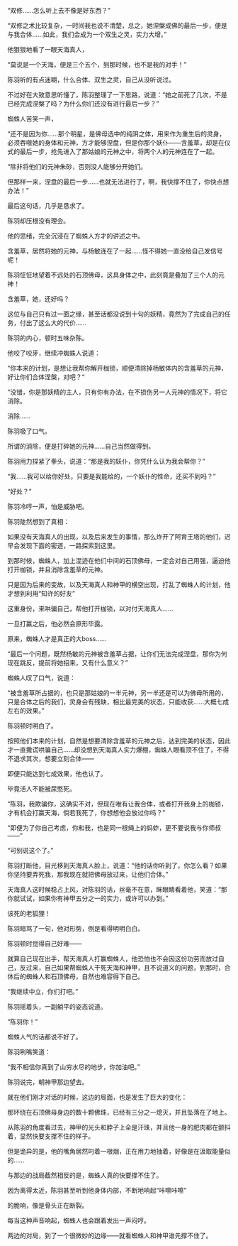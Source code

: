 “双修……怎么听上去不像是好东西？”

“双修之术比较复杂，一时间我也说不清楚，总之，她涅槃成佛的最后一步，便是与我合体……如此，我们会成为一个双生之灵，实力大增。”

他狠狠地看了一眼天海真人，

“莫说是一个天海，便是三个五个，到那时候，也不是我的对手！”

陈羽听的有点迷糊，什么合体、双生之灵，自己从没听说过。

不过好在大致意思听懂了，陈羽整理了一下思路，说道：“她之前死了几次，不是已经完成涅槃了吗？为什么你们还没有进行最后一步？”

蜘蛛人苦笑一声，

“还不是因为你……那个明星，是佛母选中的纯阴之体，用来作为重生后的灵身，必须吞噬她的身体和元神，方才能够涅盘，但是你那个妖仆——含羞草，却是在仪式的最后一步，抢先进入了那姑娘的元神之中，将两个人的元神连在了一起。

“除非将他们的元神朱砂，否则没人能够分开她们。

但那样一来，涅盘的最后一步……也就无法进行了，啊，我快撑不住了，你快点想办法！”

最后这句话，几乎是恳求了。

陈羽却压根没有理会。

他的思绪，完全沉浸在了蜘蛛人方才的讲述之中。

含羞草，居然将她的元神，与杨敏连在了一起……怪不得她一直没给自己发信号呢！

陈羽怔怔地望着不远处的石顶佛母，这具身体之中，此刻竟是叠加了三个人的元神！

含羞草，她，还好吗？

这位与自己只有过一面之缘，甚至话都没说到十句的妖精，竟然为了完成自己的任务，付出了这么大的代价……

陈羽的内心，顿时五味杂陈。

他咬了咬牙，继续冲蜘蛛人说道：

“你本来的计划，是想让我帮你解开枷锁，顺便清除掉杨敏体内的含羞草的元神，好让你们合体涅槃，对吧？“

“没错，你是那妖精的主人，只有你有办法，在不损伤另一人元神的情况下，将它消除。

消除……

陈羽吸了口气。

所谓的消除，便是打碎她的元神……自己当然做得到。

陈羽用力捏紧了拳头，说道：“那是我的妖仆，你凭什么认为我会帮你？”

“我……我可以给你好处，只要是我能给的，一个妖仆的性命，还买不到吗？”

“好处？”

陈羽冷哼一声，怕是威胁吧。

陈羽陡然想到了真相：

如果没有天海真人的出现，以及后来发生的事情，那么炸开了阿育王塔的他们，迟早会发现下面的密道，一路探索到这里。

到那时候，蜘蛛人，加上混迹在他们中间的石顶佛母，一定会对自己用强，逼迫他打开枷锁，并且消除含羞草的元神。

只是因为后来的变故，以及天海真人和神甲的横空出现，打乱了蜘蛛人的计划，他才想到利用“知许的好友”

这重身份，来哄骗自己，帮他打开枷锁，以对付天海真人……

一旦打赢之后，他必然会原形毕露。

原来，蜘蛛人才是真正的大boss……

“最后一个问题，既然杨敏的元神被含羞草占据，让你们无法完成涅盘，那你为何现在跳反，提前将她招来，又有什么意义？”

蜘蛛人叹了口气，说道：

“被含羞草所占据的，也只是那姑娘的一半元神，另一半还是可以为佛母所用的，只是合体之后的我们，灵身会有残缺，相比最完美的状态，只能收获……大概七成左右的效果。”

陈羽顿时明白了。

按照他们本来的计划，自然是想要清除含羞草的元神之后，达到完美的状态，因此才一直撒谎哄骗自己……却没想到天海真人实力爆棚，蜘蛛人眼看顶不住了，不得不退求其次，想要立刻合体——

即便只能达到七成效果，他也认了。

毕竟活人不能被尿憋死。

“陈羽，我欺骗你，这确实不对，但现在唯有让我合体，或者打开我身上的枷锁，才有机会打赢天海，倘若我死了，你想想他会放过你吗？”

“即便为了你自己考虑，你和我，也是同一根绳上的蚂蚱，更不要说我与你师叔——”

“可别说这个了。”

陈羽打断他，目光移到天海真人脸上，说道：“他的话你听到了，你怎么看？如果你坚持要弄死我，那我现在就把佛母放过来，让他们合体。”

天海真人这时候稳占上风，对陈羽的话，丝毫不在意，眯眼睛看着他，笑道：“那你就试试，如果你有神甲五分之一的实力，或许可以办到。”

该死的老狐狸！

陈羽暗骂了一句，他对形势，倒是看得明明白白。

陈羽顿时觉得自己好难——

就算自己现在出手，帮天海真人打赢蜘蛛人，他恐怕也不会因这份功劳而放过自己，反过来，自己如果帮蜘蛛人干死天海和神甲，且不说道义的问题，到那时，合体后的蜘蛛人和石顶佛母，自然也难容得下自己。

“我继续中立，你们打吧。”

陈羽摇着头，一副躺平的姿态说道。

“陈羽你！”

蜘蛛人气的话都说不好了。

陈羽咧嘴笑道：

“我不相信你真到了山穷水尽的地步，你加油吧。”

陈羽说完，朝神甲那边望去。

就在他们刚才对话的时候，这边的局面，也是发生了巨大的变化：

那环绕在石顶佛母身边的数十颗佛珠，已经有三分之一熄灭，并且坠落在了地上。

从陈羽的角度看过去，神甲的光头和脖子上全是汗珠，并且他一身的肥肉都在颤抖着，显然快要支撑不住的样子。

但是诡异的是，他的嘴角居然叼着一根烟，正在用力地抽着，好像是在汲取能量似的……

与那边的战局截然相反的是，蜘蛛人真的快要撑不住了。

因为离得太近，陈羽甚至听到他身体内部，不断地响起“咔嚓咔嚓”

的脆响，像是骨头正在断裂。

每当这种声音响起，蜘蛛人也会跟着发出一声闷哼。

两边的对局，到了一个很微妙的边缘——就看蜘蛛人和神甲谁先撑不住了。
